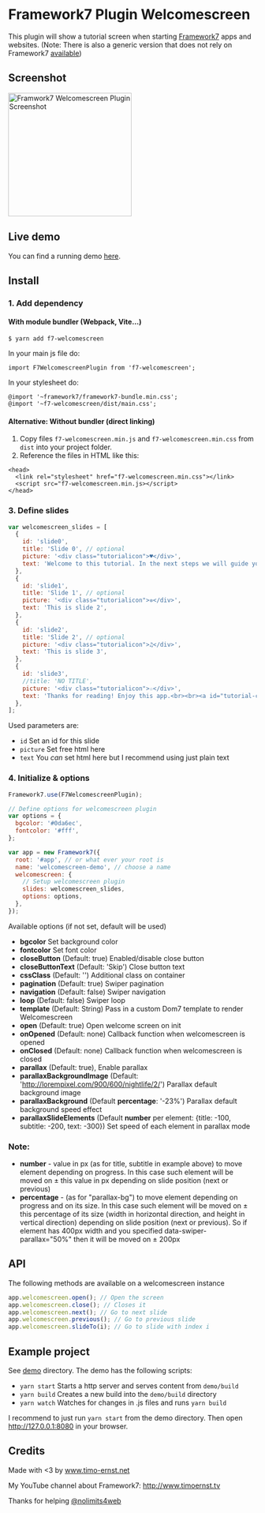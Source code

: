 # Framework7 Plugin Welcomescreen

This plugin will show a tutorial screen when starting [Framework7](http://www.framework7.io) apps and websites. (Note: There is also a generic version that does not rely on Framework7 [available](https://github.com/valnub/welcomescreen-mobile))

## Screenshot

<a href="https://raw.githubusercontent.com/valnub/Framework7-Plugin-Welcomescreen/master/screens/screen1.jpg"><img src="https://raw.githubusercontent.com/valnub/Framework7-Plugin-Welcomescreen/master/screens/screen1.jpg" alt="Framwork7 Welcomescreen Plugin Screenshot" width="250"></a>

## Live demo

You can find a running demo [here](http://www.timo-ernst.net/misc/f7-plugin-welcomescreen).

## Install

### 1. Add dependency

#### With module bundler (Webpack, Vite...)

```shell
$ yarn add f7-welcomescreen
```

In your main js file do:

```
import F7WelcomescreenPlugin from 'f7-welcomescreen';
```

In your stylesheet do:

```
@import '~framework7/framework7-bundle.min.css';
@import '~f7-welcomescreen/dist/main.css';
```

#### Alternative: Without bundler (direct linking)

1. Copy files `f7-welcomescreen.min.js` and `f7-welcomescreen.min.css` from `dist` into your project folder.
2. Reference the files in HTML like this:

```
<head>
  <link rel="stylesheet" href="f7-welcomescreen.min.css"></link>
  <script src="f7-welcomescreen.min.js></script>
</head>
```

### 3. Define slides

```javascript
var welcomescreen_slides = [
  {
    id: 'slide0',
    title: 'Slide 0', // optional
    picture: '<div class="tutorialicon">♥</div>',
    text: 'Welcome to this tutorial. In the next steps we will guide you through a manual that will teach you how to use this app.',
  },
  {
    id: 'slide1',
    title: 'Slide 1', // optional
    picture: '<div class="tutorialicon">✲</div>',
    text: 'This is slide 2',
  },
  {
    id: 'slide2',
    title: 'Slide 2', // optional
    picture: '<div class="tutorialicon">♫</div>',
    text: 'This is slide 3',
  },
  {
    id: 'slide3',
    //title: 'NO TITLE',
    picture: '<div class="tutorialicon">☆</div>',
    text: 'Thanks for reading! Enjoy this app.<br><br><a id="tutorial-close-btn" href="#">End Tutorial</a>',
  },
];
```

Used parameters are:

- `id` Set an id for this slide
- `picture` Set free html here
- `text` You _can_ set html here but I recommend using just plain text

### 4. Initialize & options

```javascript
Framework7.use(F7WelcomescreenPlugin);

// Define options for welcomescreen plugin
var options = {
  bgcolor: '#0da6ec',
  fontcolor: '#fff',
};

var app = new Framework7({
  root: '#app', // or what ever your root is
  name: 'welcomescreen-demo', // choose a name
  welcomescreen: {
    // Setup welcomescreen plugin
    slides: welcomescreen_slides,
    options: options,
  },
});
```

Available options (if not set, default will be used)

- **bgcolor** Set background color
- **fontcolor** Set font color
- **closeButton** (Default: true) Enabled/disable close button
- **closeButtonText** (Default: 'Skip') Close button text
- **cssClass** (Default: '') Additional class on container
- **pagination** (Default: true) Swiper pagination
- **navigation** (Default: false) Swiper navigation
- **loop** (Default: false) Swiper loop
- **template** (Default: String) Pass in a custom Dom7 template to render Welcomescreen
- **open** (Default: true) Open welcome screen on init
- **onOpened** (Default: none) Callback function when welcomescreen is opened
- **onClosed** (Default: none) Callback function when welcomescreen is closed
- **parallax** (Default: true), Enable parallax
- **parallaxBackgroundImage** (Default: 'http://lorempixel.com/900/600/nightlife/2/') Parallax default background image
- **parallaxBackground** (Default **percentage**: '-23%') Parallax default background speed effect
- **parallaxSlideElements** (Default **number** per element: {title: -100, subtitle: -200, text: -300}) Set speed of each element in parallax mode

### Note:

- **number** - value in px (as for title, subtitle in example above) to move element depending on progress. In this case such element will be moved on ± this value in px depending on slide position (next or previous)
- **percentage** - (as for "parallax-bg") to move element depending on progress and on its size. In this case such element will be moved on ± this percentage of its size (width in horizontal direction, and height in vertical direction) depending on slide position (next or previous). So if element has 400px width and you specified data-swiper-parallax="50%" then it will be moved on ± 200px

## API

The following methods are available on a welcomescreen instance

```javascript
app.welcomescreen.open(); // Open the screen
app.welcomescreen.close(); // Closes it
app.welcomescreen.next(); // Go to next slide
app.welcomescreen.previous(); // Go to previous slide
app.welcomescreen.slideTo(i); // Go to slide with index i
```

## Example project

See [demo](https://github.com/valnub/Framework7-Plugin-Welcomescreen/tree/master/demo) directory. The demo has the following scripts:

- `yarn start` Starts a http server and serves content from `demo/build`
- `yarn build` Creates a new build into the `demo/build` directory
- `yarn watch` Watches for changes in .js files and runs `yarn build`

I recommend to just run `yarn start` from the demo directory. Then open http://127.0.0.1:8080 in your browser.

## Credits

Made with <3 by www.timo-ernst.net

My YouTube channel about Framework7: http://www.timoernst.tv

Thanks for helping [@nolimits4web](https://twitter.com/nolimits4web)
